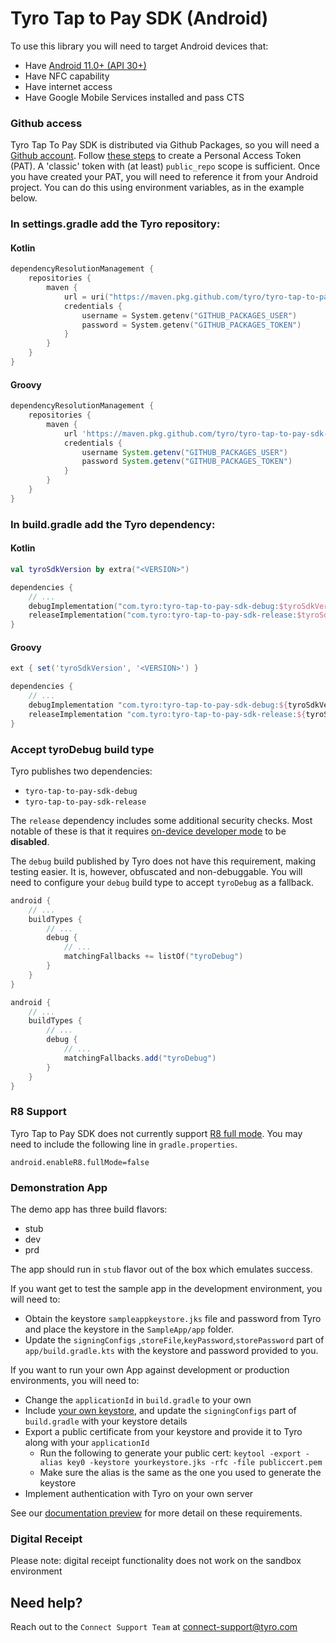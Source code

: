 # Tyro Tap to Pay SDK (Android)

To use this library you will need to target Android devices that:
- Have [Android 11.0+ (API 30+)](https://developer.android.com/tools/releases/platforms#11)
- Have NFC capability
- Have internet access
- Have Google Mobile Services installed and pass CTS

### Github access

Tyro Tap To Pay SDK is distributed via Github Packages, so you will need a [Github account](https://github.com/join).
Follow [these steps](https://docs.github.com/en/authentication/keeping-your-account-and-data-secure/managing-your-personal-access-tokens#creating-a-personal-access-token-classic) to create a Personal Access Token (PAT).
A 'classic' token with (at least) `public_repo` scope is sufficient.
Once you have created your PAT, you will need to reference it from your Android project.
You can do this using environment variables, as in the example below.

### In settings.gradle add the Tyro repository:

#### Kotlin
``` kotlin
dependencyResolutionManagement {
    repositories {
        maven {
            url = uri("https://maven.pkg.github.com/tyro/tyro-tap-to-pay-sdk-android")
            credentials {
                username = System.getenv("GITHUB_PACKAGES_USER")
                password = System.getenv("GITHUB_PACKAGES_TOKEN")
            }
        }
    }
}
```

#### Groovy
``` groovy
dependencyResolutionManagement {
    repositories {
        maven {
            url 'https://maven.pkg.github.com/tyro/tyro-tap-to-pay-sdk-android'
            credentials {
                username System.getenv("GITHUB_PACKAGES_USER")
                password System.getenv("GITHUB_PACKAGES_TOKEN")
            }
        }
    }
}
```

### In build.gradle add the Tyro dependency:

#### Kotlin
``` kotlin
val tyroSdkVersion by extra("<VERSION>")

dependencies {
    // ...
    debugImplementation("com.tyro:tyro-tap-to-pay-sdk-debug:$tyroSdkVersion")
    releaseImplementation("com.tyro:tyro-tap-to-pay-sdk-release:$tyroSdkVersion")
}
```

#### Groovy
``` groovy
ext { set('tyroSdkVersion', '<VERSION>') }

dependencies {
    // ...
    debugImplementation "com.tyro:tyro-tap-to-pay-sdk-debug:${tyroSdkVersion}"
    releaseImplementation "com.tyro:tyro-tap-to-pay-sdk-release:${tyroSdkVersion}"
}
```

### Accept tyroDebug build type

Tyro publishes two dependencies:
- `tyro-tap-to-pay-sdk-debug`
- `tyro-tap-to-pay-sdk-release`

The `release` dependency includes some additional security checks.
Most notable of these is that it requires [on-device developer mode](https://developer.android.com/studio/debug/dev-options) to be **disabled**.

The `debug` build published by Tyro does not have this requirement, making testing easier.
It is, however, obfuscated and non-debuggable.
You will need to configure your `debug` build type to accept `tyroDebug` as a fallback.

``` kotlin
android {
    // ...
    buildTypes {
        // ...
        debug {
            // ...
            matchingFallbacks += listOf("tyroDebug")
        }
    }
}
```

``` groovy
android {
    // ...
    buildTypes {
        // ...
        debug {
            // ...
            matchingFallbacks.add("tyroDebug")
        }
    }
}
```

### R8 Support

Tyro Tap to Pay SDK does not currently support [R8 full mode](https://r8.googlesource.com/r8/+/refs/heads/master/compatibility-faq.md#r8-full-mode).
You may need to include the following line in `gradle.properties`.

```properties
android.enableR8.fullMode=false
```

### Demonstration App

The demo app has three build flavors:

- stub
- dev
- prd

The app should run in `stub` flavor out of the box which emulates success.

If you want get to test the sample app in the development environment, you will need to:
- Obtain the keystore `sampleappkeystore.jks` file and password from Tyro and place the keystore in the `SampleApp/app` folder.
- Update the `signingConfigs` ,`storeFile`,`keyPassword`,`storePassword` part of `app/build.gradle.kts` with the keystore and password provided to you.

If you want to run your own App against development or production environments, you will need to:
- Change the `applicationId` in `build.gradle` to your own
- Include [your own keystore](https://developer.android.com/studio/publish/app-signing#generate-key), and update the `signingConfigs` part of `build.gradle` with your keystore details
- Export a public certificate from your keystore and provide it to Tyro along with your `applicationId`
    - Run the following to generate your public cert: `keytool -export -alias key0 -keystore yourkeystore.jks -rfc -file publiccert.pem`
    - Make sure the alias is the same as the one you used to generate the keystore
- Implement authentication with Tyro on your own server

See our [documentation preview](https://preview.redoc.ly/tyro-connect/pla-5831/pos/tap-to-pay/android/integrate-sdk/) for more 
detail on these requirements.

### Digital Receipt
Please note: digital receipt functionality does not work on the sandbox environment

## Need help?
Reach out to the `Connect Support Team` at [connect-support@tyro.com](mailto:connect-support@tyro.com)
